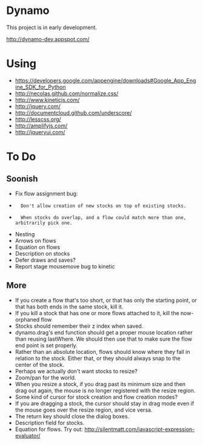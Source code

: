 # Dynamo

This project is in early development.

http://dynamo-dev.appspot.com/

# Using

* https://developers.google.com/appengine/downloads#Google_App_Engine_SDK_for_Python
* http://necolas.github.com/normalize.css/
* http://www.kineticjs.com/
* http://jquery.com/
* http://documentcloud.github.com/underscore/
* http://lesscss.org/
* http://amplifyjs.com/
* http://jqueryui.com/

# To Do

## Soonish

* Fix flow assignment bug:
*		Don't allow creation of new stocks on top of existing stocks.
*		When stocks do overlap, and a flow could match more than one, arbitrarily pick one.
* Nesting
* Arrows on flows
* Equation on flows
* Description on stocks
* Defer draws and saves?
* Report stage mousemove bug to kinetic

## More

* If you create a flow that's too short, or that has only the starting point, or that has both ends in the same stock, kill it.
* If you kill a stock that has one or more flows attached to it, kill the now-orphaned flow
* Stocks should remember their z index when saved.
* dynamo.drag's end function should get a proper mouse location rather than reusing lastWhere. We should then use that to make sure the flow end point is set properly.
* Rather than an absolute location, flows should know where they fall in relation to the stock. Either that, or they should always snap to the center of the stock.
* Perhaps we actually don't want stocks to resize?
* Zoom/pan for the world.
* When you resize a stock, if you drag past its minimum size and then drag out again, the mouse is no longer registered with the resize region.
* Some kind of cursor for stock creation and flow creation modes?
* If you are dragging a stock, the cursor should stay in drag mode even if the mouse goes over the resize region, and vice versa.
* The return key should close the dialog boxes.
* Description field for stocks.
* Equation for flows. Try out: http://silentmatt.com/javascript-expression-evaluator/
